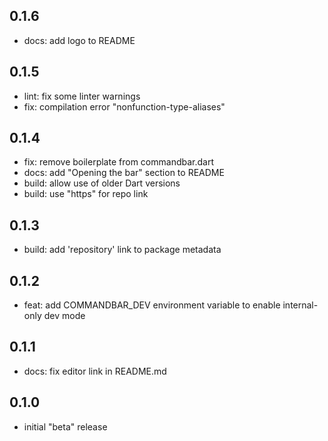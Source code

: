 ## 0.1.6

* docs: add logo to README

## 0.1.5

* lint: fix some linter warnings
* fix: compilation error "nonfunction-type-aliases"

## 0.1.4

* fix: remove boilerplate from commandbar.dart
* docs: add "Opening the bar" section to README
* build: allow use of older Dart versions
* build: use "https" for repo link

## 0.1.3

* build: add 'repository' link to package metadata

## 0.1.2

* feat: add COMMANDBAR_DEV environment variable to enable internal-only dev mode

## 0.1.1

* docs: fix editor link in README.md 

## 0.1.0

* initial "beta" release